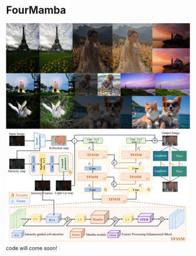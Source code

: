 # FourMamba
![visual_results](visual_results.jpg)
![model struct](95ee3ea6fa2317b60afc23c1463ebd3.png)
code will come soon!
